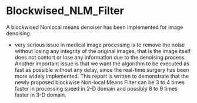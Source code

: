 # Blockwised_NLM_Filter
A blockwised Nonlocal means denoiser has been implemented for image denoising.

- very serious issue in medical image processing is to remove the noise without losing any integrity of the original images, that is the image itself does not contort or lose any information due to the denoising process. Another important issue is that we want the algorithm to be executed as fast as possible without any delay, since the real-time surgery has been more widely implemented. This report is written to demonstrate that the newly proposed blockwise Non-local Means Filter can be 3 to 4 times faster in processing speed in 2-D domain and possibly 8 to 9 times faster in 3-D domain.
